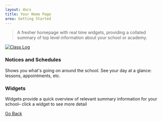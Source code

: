 ```yaml
---
layout: docs
title: Your Home Page
area: Getting Started
---
```

> A fresher homepage with real time widgets, providing a collated summary of top level information about your school or academy.

[![Class Log](https://img.youtube.com/vi/bxI1ricmZV0/0.jpg)](https://www.youtube.com/watch?v=bxI1ricmZV0)

### Notices and Schedules
Shows you what's going on around the school. See your day at a glance: lessons, appointments, etc.

### Widgets
Widgets provide a quick overview of relevant summary information for your school– click a widget to see more detail

[Go Back](navigation.md)
